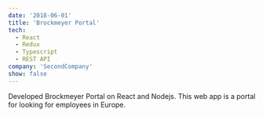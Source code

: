 ```yaml
---
date: '2018-06-01'
title: 'Brockmeyer Portal'
tech:
  - React
  - Redux
  - Typescript
  - REST API
company: 'SecondCompany'
show: false
---
```


Developed Brockmeyer Portal on React and Nodejs. This web app is a portal for looking for employees in Europe.
